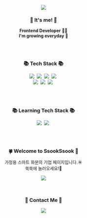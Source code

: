 
<p align="center">
<img src="https://capsule-render.vercel.app/api?type=wave&color=FFA500&height=300&section=header&text=Hello! Beyond!%&fontSize=60&fontColor=#fff"/>
</p>

<h3 align="center">👋 It's me! 👋</h3>
<p align="center">
  <b>Frontend Developer</b> 👩‍💻 <br>
  <b>I'm growing everyday</b> 🌿
</p>

<br><br>

<h3 align="center">📚 Tech Stack 📚</h3>
<p align="center">
  <img src="https://img.shields.io/badge/html5-E34F26?style=for-the-badge&logo=html5&logoColor=white"/></a>&nbsp
  <img src="https://img.shields.io/badge/css-1572B6?style=for-the-badge&logo=css3&logoColor=white"/></a>&nbsp 
  <img src="https://img.shields.io/badge/javascript-F7DF1E?style=for-the-badge&logo=javascript&logoColor=black"/></a>&nbsp 
  <img src="https://img.shields.io/badge/jquery-7952B3?style=for-the-badge&logo=jquery&logoColor=white"/></a>&nbsp 
  <br>
  <img src="https://img.shields.io/badge/bootstrap-F47C7C?style=for-the-badge&logo=bootstrap&logoColor=white"/></a>&nbsp
  <img src="https://img.shields.io/badge/Photoshop-7FB5FF?style=for-the-badge&logo=AdobePhotoshop&logoColor=white"/></a>&nbsp
  <img src="https://img.shields.io/badge/Illustrator-FFCD11?style=for-the-badge&logo=AdobeIllustrator&logoColor=white"/></a>&nbsp

</p>

<br><br>

<h3 align="center">📚 Learning Tech Stack 📚</h3>
<p align="center">
  <img src="https://img.shields.io/badge/React-61DAFB?style=for-the-badge&logo=React&logoColor=white"/></a>&nbsp
  <img src="https://img.shields.io/badge/TypeScript-3178C6?style=for-the-badge&logo=TypeScript&logoColor=white"/></a>&nbsp 
</p>

<br><br>

<h3 align="center">🍀 Welcome to SsookSsook 🌱</h3>
<p align="center">
  가정용 스마트 화분의 기업 페이지입니다.☀️ <br>
  쑥쑥에 놀러오세요!🌱
</p>
<p align="center">
  <a href="https://ssookssook.netlify.app"><img src="https://img.shields.io/badge/SsookSsoook-006600?style=flat-square&logo=4chan&logoColor=white&link=https://ssookssook.netlify.app"/></a>
</p>

<br>
<h3 align="center">🌈 Contact Me 🌈</h3>
<p align="center">
  <a href="mailto:insideb94@gmail.com"><img src="https://img.shields.io/badge/Gmail-d14836?style=flat-square&logo=Gmail&logoColor=white&link=insideb94@gmail.com"/></a>
</p>



